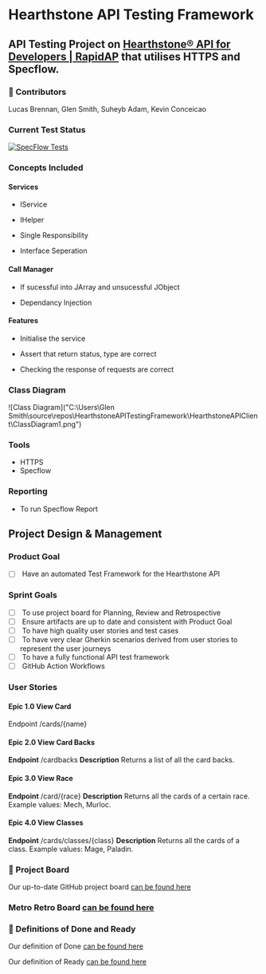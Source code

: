 # Hearthstone API Testing Framework

## API Testing Project on [Hearthstone® API for Developers | RapidAP]((https://rapidapi.com/omgvamp/api/hearthstone)) that utilises HTTPS and Specflow.

### 🤺 Contributors

Lucas Brennan,  Glen Smith, Suheyb Adam, Kevin Conceicao

### Current Test Status

[![SpecFlow Tests](https://github.com/gleniw/HearthstoneAPITestingFramework/actions/workflows/dotnet.yml/badge.svg)](https://github.com/gleniw/HearthstoneAPITestingFramework/actions/workflows/dotnet.yml)

### Concepts Included

#### Services

- IService
- IHelper

- Single Responsibility
- Interface Seperation

#### Call Manager

- If sucessful into JArray and unsucessful JObject

- Dependancy Injection

#### Features

- Initialise the service

- Assert that return status, type are correct

- Checking the response of requests are correct

### Class Diagram

![Class Diagram]("C:\Users\Glen Smith\source\repos\HearthstoneAPITestingFramework\HearthstoneAPIClient\ClassDiagram1.png")

### Tools
- HTTPS 
- Specflow

### Reporting

- To run Specflow Report

## Project Design & Management

### Product Goal

* [ ]  Have an automated Test Framework for the Hearthstone API  

### Sprint Goals
* [ ]  To use project board for Planning, Review and Retrospective
* [ ]  Ensure artifacts are up to date and consistent with Product Goal
* [ ]  To have high quality user stories and test cases
* [ ]  To have very clear Gherkin scenarios derived from user stories to represent the user journeys
* [ ]  To have a fully functional API test framework
* [ ]  GitHub Action Workflows

### User Stories

#### Epic 1.0 View Card
Endpoint
/cards/{name}

#### Epic 2.0 View Card Backs
**Endpoint**
/cardbacks
**Description**
Returns a list of all the card backs.

#### Epic 3.0 View Race
**Endpoint**
/card/{race}
**Description**
Returns all the cards of a certain race. Example values: Mech, Murloc.

#### Epic 4.0 View Classes
**Endpoint**
/cards/classes/{class}
**Description**
Returns all the cards of a class. Example values: Mage, Paladin.

### 📝 Project Board

Our up-to-date GitHub project board [can be found here](https://github.com/users/gleniw/projects/1)

### Metro Retro Board [can be found here](https://metroretro.io/board/LBZC3YCTJGLN)

### 💭 Definitions of Done and Ready

Our definition of Done [can be found here](https://github.com/gleniw/HearthstoneAPITestingFramework/issues/10)

Our definition of Ready [can be found here](https://github.com/gleniw/HearthstoneAPITestingFramework/issues/19)



